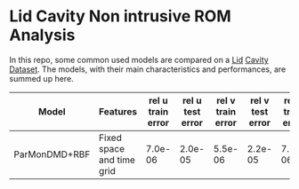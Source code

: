 # Lid Cavity Non intrusive ROM Analysis
In this repo, some common used models are compared on a [Lid](https://github.com/guglielmopadula/LidCavity) [Cavity](https://github.com/guglielmopadula/LidCavity) [Dataset](https://github.com/guglielmopadula/LidCavity).
The models, with their main characteristics and performances, are summed up here.

|   Model     |         Features        |rel u train error|rel u test error|rel v train error|rel v test error|rel p train error|rel p test error| 
|-------------|-------------------------|-----------------|----------------|-----------------|----------------|-----------------|----------------|
|ParMonDMD+RBF|Fixed space and time grid|7.0e-06          |2.0e-05         |5.5e-06          |2.2e-05         |7.2e-06          |6.0e-05


